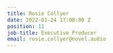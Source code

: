 ```yaml
---
title: Rosie Collyer
date: 2022-01-24 17:08:00 Z
position: 11
job-title: Executive Producer
email: rosie.collyer@novel.audio
---
```



